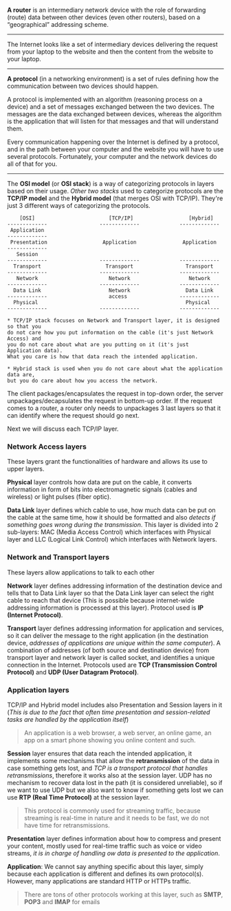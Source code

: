 **A router** is an intermediary network device with the role of forwarding (route) data between other devices (even other routers), based on a “geographical” addressing scheme.

---

The Internet looks like a set of intermediary devices delivering the request from your laptop to the website and then the content from the website to your laptop.

---

**A protocol** (in a networking environment) is a set of rules defining how the communication between two devices should happen.

A protocol is implemented with an algorithm (reasoning process on a device) and a set of messages exchanged between the two devices. The messages are the data exchanged between devices, whereas the algorithm is the application that will listen for that messages and that will understand them.

Every communication happening over the Internet is defined by a protocol, and in the path between your computer and the website you will have to use several protocols. Fortunately, your computer and the network devices do all of that for you.

---

The **OSI model** (or **OSI stack**) is a way of categorizing protocols in layers based on their usage. *Other two stacks* used to categorize protocols are the **TCP/IP model** and the **Hybrid model** (that merges OSI with TCP/IP). They're just 3 different ways of categorizing the protocols.

```
    [OSI]                        [TCP/IP]                  [Hybrid]
-------------                 -------------             -------------
 Application             
-------------                  
 Presentation                  Application               Application
-------------      
   Session
-------------                 -------------             -------------
  Transport                     Transport                 Transport
-------------                 -------------             -------------
   Network                       Network                   Network
-------------                 -------------             -------------
  Data Link                      Network                  Data Link
-------------                    access                 -------------
  Physical                                                Physical  
-------------                 -------------             -------------

* TCP/IP stack focuses on Network and Transport layer, it is designed so that you
do not care how you put information on the cable (it's just Network Access) and
you do not care about what are you putting on it (it's just Application data).
What you care is how that data reach the intended application.

* Hybrid stack is used when you do not care about what the application data are,
but you do care about how you access the network.

```

The client packages/encapsulates the request in top-down order, the server unpackages/decapsulates the request in bottom-up order. If the request comes to a router, a router only needs to unpackages 3 last layers so that it can identify where the request should go next.

Next we will discuss each TCP/IP layer.

### Network Access layers

These layers grant the functionalities of hardware and allows its use to upper layers.

**Physical** layer controls how data are put on the cable, it converts information in form of bits into electromagnetic signals (cables and wireless) or light pulses (fiber optic).

**Data Link** layer defines which cable to use, how much data can be put on the cable at the same time, how it should be formatted and also *detects if something goes wrong during the transmission*. This layer is divided into 2 sub-layers: MAC (Media Access Control) which interfaces with Physical layer and LLC (Logical Link Control) which interfaces with Network layers.

### Network and Transport layers

These layers allow applications to talk to each other

**Network** layer defines addressing information of the destination device and tells that to Data Link layer so that the Data Link layer can select the right cable to reach that device (This is possible because internet-wide addressing information is processed at this layer). Protocol used is **IP (Internet Protocol)**.

**Transport** layer defines addressing information for application and services, so it can deliver the message to the right application (in the destination device, *addresses of applications are unique within the same computer*). A combination of addresses (of both source and destination device) from transport layer and network layer is called socket, and identifies a unique connection in the Internet. Protocols used are **TCP (Transmission Control Protocol)** and **UDP (User Datagram Protocol)**.

### Application layers

TCP/IP and Hybrid model includes also Presentation and Session layers in it (*This is due to the fact that often time presentation and session-related tasks are handled by the application itself*)

> An application is a web browser, a web server, an online game, an app on a smart phone showing you online content and such.

**Session** layer ensures that data reach the intended application, it implements some mechanisms that allow the **retransmission** of the data in case something gets lost, and *TCP is a transport protocol that handles retransmissions*, therefore it works also at the session layer. UDP has no mechanism to recover data lost in the path (it is considered unreliable), so if we want to use UDP but we also want to know if something gets lost we can use **RTP (Real Time Protocol)** at the session layer.

> This protocol is commonly used for streaming traffic, because streaming is real-time in nature and it needs to be fast, we do not have time for retransmissions.

**Presentation** layer defines information about how to compress and present your content, mostly used for real-time traffic such as voice or video streams, *it is in charge of handling ow data is presented to the application*.

**Application**: We cannot say anything specific about this layer, simply because each application is different and defines its own protocol(s). However, many applications are standard HTTP or HTTPs traffic. 

>  There are tons of other protocols working at this layer, such as **SMTP**, **POP3** and **IMAP** for emails

